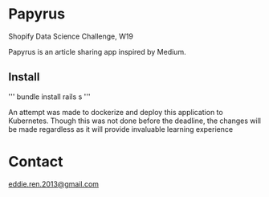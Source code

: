 # Papyrus
Shopify Data Science Challenge, W19

Papyrus is an article sharing app inspired by Medium.

## Install

'''
bundle install
rails s
'''

An attempt was made to dockerize and deploy this application to Kubernetes. Though this was not done before the deadline, the changes will be made regardless as it will provide invaluable learning experience

# Contact
eddie.ren.2013@gmail.com 
